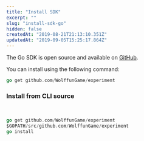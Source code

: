 ```yaml
---
title: "Install SDK"
excerpt: ""
slug: "install-sdk-go"
hidden: false
createdAt: "2019-08-21T21:13:10.351Z"
updatedAt: "2019-09-05T15:25:17.864Z"
---
```

The Go SDK is open source and available on [GitHub](https://github.com/WolffunGame/experiment).

You can install using the following command:

```go
go get github.com/WolffunGame/experiment
```

### Install from CLI source
​
```go
go get github.com/WolffunGame/experiment
$GOPATH/src/github.com/WolffunGame/experiment
go install
```